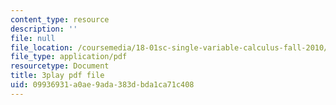```yaml
---
content_type: resource
description: ''
file: null
file_location: /coursemedia/18-01sc-single-variable-calculus-fall-2010/09936931a0ae9ada383dbda1ca71c408_eHJuAByQf5A.pdf
file_type: application/pdf
resourcetype: Document
title: 3play pdf file
uid: 09936931-a0ae-9ada-383d-bda1ca71c408
---
```

